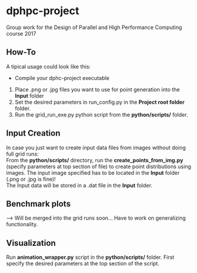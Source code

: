 # dphpc-project
Group work for the Design of Parallel and High Performance Computing course 2017  

## How-To
A tipical usage could look like this:  
- Compile your dphc-project executable
1. Place .png or .jpg files you want to use for point generation into the **Input** folder
2. Set the desired parameters in run_config.py in the **Project root folder** folder.
3. Run the grid_run_exe.py python script from the **python/scripts/** folder.

## Input Creation
In case you just want to create input data files from images without doing full grid runs:  
From the **python/scripts/** directory, run the **create_points_from_img.py** 
(specify parameters at top section of file) to create point distributions using images. 
The input image specified has to be located in the **Input** folder (.png or .jpg is fine)!  
The Input data will be stored in a .dat file in the **Input** folder.

## Benchmark plots
--> Will be merged into the grid runs soon... Have to work on generalizing functionality.


## Visualization
Run **animation_wrapper.py** script in the **python/scripts/** folder. 
First specify the desired parameters at the top section of the script.


